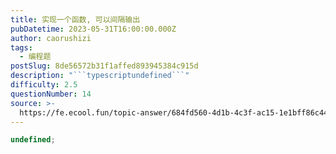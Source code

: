 ```yaml
---
title: 实现一个函数, 可以间隔输出
pubDatetime: 2023-05-31T16:00:00.000Z
author: caorushizi
tags:
  - 编程题
postSlug: 8de56572b31f1affed893945384c915d
description: "```typescriptundefined```"
difficulty: 2.5
questionNumber: 14
source: >-
  https://fe.ecool.fun/topic-answer/684fd560-4d1b-4c3f-ac15-1e1bff86c443?orderBy=updateTime&order=desc&tagId=26
---
```


```typescript
undefined;
```
